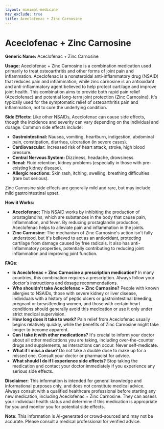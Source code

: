 ```yaml
---
layout: minimal-medicine
nav_exclude: true
title: Aceclofenac + Zinc Carnosine
---
```


# Aceclofenac + Zinc Carnosine

**Generic Name:** Aceclofenac + Zinc Carnosine

**Usage:**  Aceclofenac + Zinc Carnosine is a combination medication used primarily to treat osteoarthritis and other forms of joint pain and inflammation.  Aceclofenac is a nonsteroidal anti-inflammatory drug (NSAID) that reduces pain and inflammation, while zinc carnosine is an antioxidant and anti-inflammatory agent believed to help protect cartilage and improve joint health. This combination aims to provide both rapid pain relief (Aceclofenac) and potential long-term joint protection (Zinc Carnosine). It's typically used for the symptomatic relief of osteoarthritis pain and inflammation, not to cure the underlying condition.


**Side Effects:**  Like other NSAIDs, Aceclofenac can cause side effects, though the incidence and severity can vary depending on the individual and dosage.  Common side effects include:

* **Gastrointestinal:**  Nausea, vomiting, heartburn, indigestion, abdominal pain, constipation, diarrhea, ulceration (in severe cases).
* **Cardiovascular:** Increased risk of heart attack, stroke, high blood pressure.
* **Central Nervous System:** Dizziness, headache, drowsiness.
* **Renal:**  Fluid retention, kidney problems (especially in those with pre-existing kidney disease).
* **Allergic reactions:** Skin rash, itching, swelling, breathing difficulties (rare but serious).

Zinc Carnosine side effects are generally mild and rare, but may include mild gastrointestinal upset.


**How it Works:**

* **Aceclofenac:** This NSAID works by inhibiting the production of prostaglandins, which are substances in the body that cause pain, inflammation, and fever.  By reducing prostaglandin production, Aceclofenac helps to alleviate pain and inflammation in the joints.
* **Zinc Carnosine:**  The mechanism of Zinc Carnosine's action isn't fully understood, but it's believed to act as an antioxidant, protecting cartilage from damage caused by free radicals.  It also has anti-inflammatory properties, potentially contributing to reducing joint inflammation and improving joint function.


**FAQs:**

* **Is Aceclofenac + Zinc Carnosine a prescription medication?**  In many countries, this combination requires a prescription.  Always follow your doctor's instructions and dosage recommendations.
* **Who shouldn't take Aceclofenac + Zinc Carnosine?**  People with known allergies to NSAIDs, those with severe kidney or liver disease, individuals with a history of peptic ulcers or gastrointestinal bleeding, pregnant or breastfeeding women, and those with certain heart conditions should generally avoid this medication or use it only under strict medical supervision.
* **How long does it take to work?**  Pain relief from Aceclofenac usually begins relatively quickly, while the benefits of Zinc Carnosine might take longer to become apparent.
* **Can I take it with other medications?**  It's crucial to inform your doctor about all other medications you are taking, including over-the-counter drugs and supplements, as interactions can occur.  Never self-medicate.
* **What if I miss a dose?**  Do not take a double dose to make up for a missed one. Consult your doctor or pharmacist for advice.
* **What should I do if I experience side effects?**  Stop taking the medication and contact your doctor immediately if you experience any serious side effects.

**Disclaimer:** This information is intended for general knowledge and informational purposes only, and does not constitute medical advice.  Always consult with a qualified healthcare professional before starting any new medication, including Aceclofenac + Zinc Carnosine.  They can assess your individual health status and determine if this medication is appropriate for you and monitor you for potential side effects.


**Note:** This information is AI-generated or crowd-sourced and may not be accurate. Please consult a medical professional for verified advice.